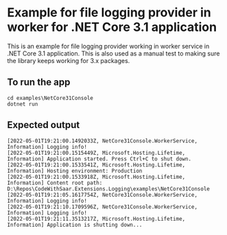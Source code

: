 # Example for file logging provider in worker for .NET Core 3.1 application

This is an example for file logging provider working in worker service in .NET Core 3.1 application. This is also used as a manual test to making sure the library keeps working for 3.x packages.

## To run the app

```shell
cd examples\NetCore31Console
dotnet run
```

## Expected output

```log
[2022-05-01T19:21:00.1492033Z, NetCore31Console.WorkerService, Information] Logging info!
[2022-05-01T19:21:00.1515449Z, Microsoft.Hosting.Lifetime, Information] Application started. Press Ctrl+C to shut down.
[2022-05-01T19:21:00.1533541Z, Microsoft.Hosting.Lifetime, Information] Hosting environment: Production
[2022-05-01T19:21:00.1533918Z, Microsoft.Hosting.Lifetime, Information] Content root path: D:\Repos\CodeWithSaar.Extensions.Logging\examples\NetCore31Console
[2022-05-01T19:21:05.1617754Z, NetCore31Console.WorkerService, Information] Logging info!
[2022-05-01T19:21:10.1709596Z, NetCore31Console.WorkerService, Information] Logging info!
[2022-05-01T19:21:11.3513217Z, Microsoft.Hosting.Lifetime, Information] Application is shutting down...
```
